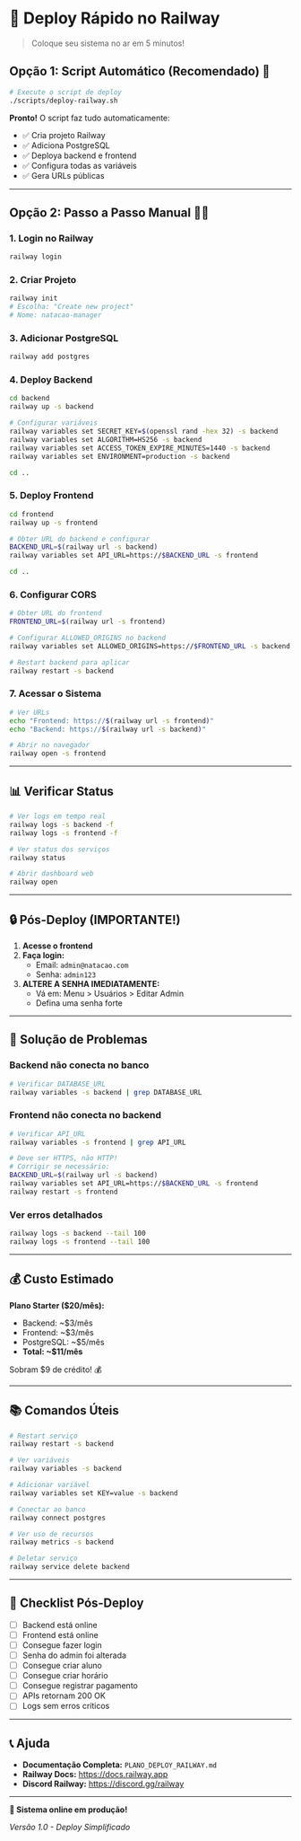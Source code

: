 # 🚀 Deploy Rápido no Railway

> Coloque seu sistema no ar em 5 minutos!

## Opção 1: Script Automático (Recomendado) 🤖

```bash
# Execute o script de deploy
./scripts/deploy-railway.sh
```

**Pronto!** O script faz tudo automaticamente:
- ✅ Cria projeto Railway
- ✅ Adiciona PostgreSQL
- ✅ Deploya backend e frontend
- ✅ Configura todas as variáveis
- ✅ Gera URLs públicas

---

## Opção 2: Passo a Passo Manual 👨‍💻

### 1. Login no Railway
```bash
railway login
```

### 2. Criar Projeto
```bash
railway init
# Escolha: "Create new project"
# Nome: natacao-manager
```

### 3. Adicionar PostgreSQL
```bash
railway add postgres
```

### 4. Deploy Backend
```bash
cd backend
railway up -s backend

# Configurar variáveis
railway variables set SECRET_KEY=$(openssl rand -hex 32) -s backend
railway variables set ALGORITHM=HS256 -s backend
railway variables set ACCESS_TOKEN_EXPIRE_MINUTES=1440 -s backend
railway variables set ENVIRONMENT=production -s backend

cd ..
```

### 5. Deploy Frontend
```bash
cd frontend
railway up -s frontend

# Obter URL do backend e configurar
BACKEND_URL=$(railway url -s backend)
railway variables set API_URL=https://$BACKEND_URL -s frontend

cd ..
```

### 6. Configurar CORS
```bash
# Obter URL do frontend
FRONTEND_URL=$(railway url -s frontend)

# Configurar ALLOWED_ORIGINS no backend
railway variables set ALLOWED_ORIGINS=https://$FRONTEND_URL -s backend

# Restart backend para aplicar
railway restart -s backend
```

### 7. Acessar o Sistema
```bash
# Ver URLs
echo "Frontend: https://$(railway url -s frontend)"
echo "Backend: https://$(railway url -s backend)"

# Abrir no navegador
railway open -s frontend
```

---

## 📊 Verificar Status

```bash
# Ver logs em tempo real
railway logs -s backend -f
railway logs -s frontend -f

# Ver status dos serviços
railway status

# Abrir dashboard web
railway open
```

---

## 🔒 Pós-Deploy (IMPORTANTE!)

1. **Acesse o frontend**
2. **Faça login:**
   - Email: `admin@natacao.com`
   - Senha: `admin123`
3. **ALTERE A SENHA IMEDIATAMENTE:**
   - Vá em: Menu > Usuários > Editar Admin
   - Defina uma senha forte

---

## 🐛 Solução de Problemas

### Backend não conecta no banco
```bash
# Verificar DATABASE_URL
railway variables -s backend | grep DATABASE_URL
```

### Frontend não conecta no backend
```bash
# Verificar API_URL
railway variables -s frontend | grep API_URL

# Deve ser HTTPS, não HTTP!
# Corrigir se necessário:
BACKEND_URL=$(railway url -s backend)
railway variables set API_URL=https://$BACKEND_URL -s frontend
railway restart -s frontend
```

### Ver erros detalhados
```bash
railway logs -s backend --tail 100
railway logs -s frontend --tail 100
```

---

## 💰 Custo Estimado

**Plano Starter ($20/mês):**
- Backend: ~$3/mês
- Frontend: ~$3/mês
- PostgreSQL: ~$5/mês
- **Total: ~$11/mês**

Sobram $9 de crédito! 💰

---

## 📚 Comandos Úteis

```bash
# Restart serviço
railway restart -s backend

# Ver variáveis
railway variables -s backend

# Adicionar variável
railway variables set KEY=value -s backend

# Conectar ao banco
railway connect postgres

# Ver uso de recursos
railway metrics -s backend

# Deletar serviço
railway service delete backend
```

---

## 🎯 Checklist Pós-Deploy

- [ ] Backend está online
- [ ] Frontend está online
- [ ] Consegue fazer login
- [ ] Senha do admin foi alterada
- [ ] Consegue criar aluno
- [ ] Consegue criar horário
- [ ] Consegue registrar pagamento
- [ ] APIs retornam 200 OK
- [ ] Logs sem erros críticos

---

## 📞 Ajuda

- **Documentação Completa:** `PLANO_DEPLOY_RAILWAY.md`
- **Railway Docs:** https://docs.railway.app
- **Discord Railway:** https://discord.gg/railway

---

**🎉 Sistema online em produção!**

*Versão 1.0 - Deploy Simplificado*
